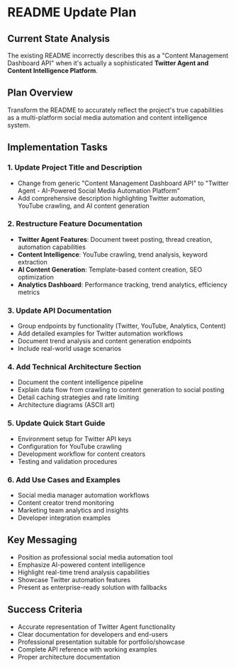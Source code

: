 # README Update Plan

## Current State Analysis
The existing README incorrectly describes this as a "Content Management Dashboard API" when it's actually a sophisticated **Twitter Agent and Content Intelligence Platform**.

## Plan Overview
Transform the README to accurately reflect the project's true capabilities as a multi-platform social media automation and content intelligence system.

## Implementation Tasks

### 1. Update Project Title and Description
- Change from generic "Content Management Dashboard API" to "Twitter Agent - AI-Powered Social Media Automation Platform"
- Add comprehensive description highlighting Twitter automation, YouTube crawling, and AI content generation

### 2. Restructure Feature Documentation
- **Twitter Agent Features**: Document tweet posting, thread creation, automation capabilities
- **Content Intelligence**: YouTube crawling, trend analysis, keyword extraction
- **AI Content Generation**: Template-based content creation, SEO optimization
- **Analytics Dashboard**: Performance tracking, trend analytics, efficiency metrics

### 3. Update API Documentation
- Group endpoints by functionality (Twitter, YouTube, Analytics, Content)
- Add detailed examples for Twitter automation workflows
- Document trend analysis and content generation endpoints
- Include real-world usage scenarios

### 4. Add Technical Architecture Section
- Document the content intelligence pipeline
- Explain data flow from crawling to content generation to social posting
- Detail caching strategies and rate limiting
- Architecture diagrams (ASCII art)

### 5. Update Quick Start Guide
- Environment setup for Twitter API keys
- Configuration for YouTube crawling
- Development workflow for content creators
- Testing and validation procedures

### 6. Add Use Cases and Examples
- Social media manager automation workflows
- Content creator trend monitoring
- Marketing team analytics and insights
- Developer integration examples

## Key Messaging
- Position as professional social media automation tool
- Emphasize AI-powered content intelligence
- Highlight real-time trend analysis capabilities
- Showcase Twitter automation features
- Present as enterprise-ready solution with fallbacks

## Success Criteria
- Accurate representation of Twitter Agent functionality
- Clear documentation for developers and end-users
- Professional presentation suitable for portfolio/showcase
- Complete API reference with working examples
- Proper architecture documentation